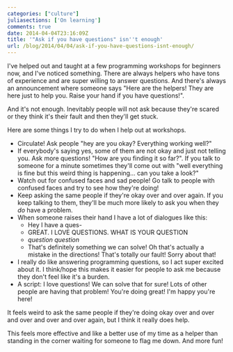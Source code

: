 ```yaml
---
categories: ["culture"]
juliasections: ['On learning']
comments: true
date: 2014-04-04T23:16:09Z
title: '"Ask if you have questions" isn''t enough'
url: /blog/2014/04/04/ask-if-you-have-questions-isnt-enough/
---
```


I've helped out and taught at a few programming workshops for
beginners now, and I've noticed something. There are always helpers
who have tons of experience and are super willing to answer questions.
And there's always an announcement where someone says "Here are the
helpers! They are here just to help you. Raise your hand if you have
questions!".

And it's not enough. Inevitably people will not ask because they're
scared or they think it's their fault and then they'll get stuck.

Here are some things I try to do when I help out at workshops.

<!--more-->

* Circulate! Ask people "hey are you okay? Everything working well?"
* If everybody's saying yes, some of them are not okay and just not
  telling you. Ask more questions! "How are you finding it so far?".
  If you talk to someone for a minute sometimes they'll come out with
  "well everything is fine but this weird thing is happening... can
  you take a look?"
* Watch out for confused faces and sad people! Go talk to people with
  confused faces and try to see how they're doing!
* Keep asking the same people if they're okay over and over again. If
  you keep talking to them, they'll be much more likely to ask you
  when they *do* have a problem.
* When someone raises their hand I have a lot of dialogues like this:
    * Hey I have a ques-
    * GREAT. I LOVE QUESTIONS. WHAT IS YOUR QUESTION
    * *question question*
    * That's definitely something we can solve! Oh that's actually a
      mistake in the directions! That's totally our fault! Sorry about
      that!
* I really do like answering programming questions, so I act super
  excited about it. I think/hope this makes it easier for people to
  ask me because they don't feel like it's a burden.
* A script: I love questions! We can solve that for sure! Lots of
  other people are having that problem! You're doing great! I'm happy
  you're here!

It feels weird to ask the same people if they're doing okay over and
over and over and over and over again, but I think it really does
help.

This feels more effective and like a better use of my time as a helper
than standing in the corner waiting for someone to flag me down. And
more fun!
